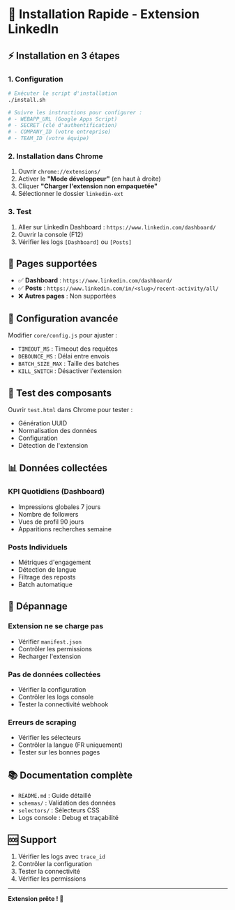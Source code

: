 # 🚀 Installation Rapide - Extension LinkedIn

## ⚡ Installation en 3 étapes

### 1. Configuration
```bash
# Exécuter le script d'installation
./install.sh

# Suivre les instructions pour configurer :
# - WEBAPP_URL (Google Apps Script)
# - SECRET (clé d'authentification)
# - COMPANY_ID (votre entreprise)
# - TEAM_ID (votre équipe)
```

### 2. Installation dans Chrome
1. Ouvrir `chrome://extensions/`
2. Activer le **"Mode développeur"** (en haut à droite)
3. Cliquer **"Charger l'extension non empaquetée"**
4. Sélectionner le dossier `linkedin-ext`

### 3. Test
1. Aller sur LinkedIn Dashboard : `https://www.linkedin.com/dashboard/`
2. Ouvrir la console (F12)
3. Vérifier les logs `[Dashboard]` ou `[Posts]`

## 🎯 Pages supportées

- ✅ **Dashboard** : `https://www.linkedin.com/dashboard/`
- ✅ **Posts** : `https://www.linkedin.com/in/<slug>/recent-activity/all/`
- ❌ **Autres pages** : Non supportées

## 🔧 Configuration avancée

Modifier `core/config.js` pour ajuster :
- `TIMEOUT_MS` : Timeout des requêtes
- `DEBOUNCE_MS` : Délai entre envois
- `BATCH_SIZE_MAX` : Taille des batches
- `KILL_SWITCH` : Désactiver l'extension

## 🧪 Test des composants

Ouvrir `test.html` dans Chrome pour tester :
- Génération UUID
- Normalisation des données
- Configuration
- Détection de l'extension

## 📊 Données collectées

### KPI Quotidiens (Dashboard)
- Impressions globales 7 jours
- Nombre de followers
- Vues de profil 90 jours
- Apparitions recherches semaine

### Posts Individuels
- Métriques d'engagement
- Détection de langue
- Filtrage des reposts
- Batch automatique

## 🚨 Dépannage

### Extension ne se charge pas
- Vérifier `manifest.json`
- Contrôler les permissions
- Recharger l'extension

### Pas de données collectées
- Vérifier la configuration
- Contrôler les logs console
- Tester la connectivité webhook

### Erreurs de scraping
- Vérifier les sélecteurs
- Contrôler la langue (FR uniquement)
- Tester sur les bonnes pages

## 📚 Documentation complète

- `README.md` : Guide détaillé
- `schemas/` : Validation des données
- `selectors/` : Sélecteurs CSS
- Logs console : Debug et traçabilité

## 🆘 Support

1. Vérifier les logs avec `trace_id`
2. Contrôler la configuration
3. Tester la connectivité
4. Vérifier les permissions

---

**Extension prête ! 🎉**